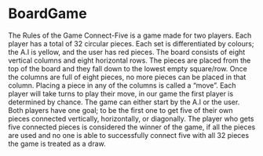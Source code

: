 # BoardGame



The Rules of the Game
Connect-Five is a game made for two players. Each player has a total of 32 circular
pieces. Each set is differentiated by colours; the A.I is yellow, and the user has red pieces. The
board consists of eight vertical columns and eight horizontal rows. The pieces are placed from
the top of the board and they fall down to the lowest empty square/row. Once the columns are
full of eight pieces, no more pieces can be placed in that column.
Placing a piece in any of the columns is called a “move”. Each player will take turns to
play their move, in our game the first player is determined by chance. The game can either start
by the A.I or the user. Both players have one goal; to be the first one to get five of their own
pieces connected vertically, horizontally, or diagonally.
The player who gets five connected pieces is considered the winner of the game, if all the
pieces are used and no one is able to successfully connect five with all 32 pieces the game is
treated as a draw.
